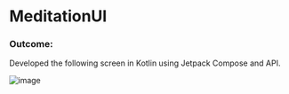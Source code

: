 # MeditationUI

### Outcome:
Developed the following screen in Kotlin using Jetpack Compose and API.

![image](https://github.com/adeeba-nexttier/MeditationUI/assets/132334319/7f6d910a-7dcc-4c0d-81bf-16784b5636f2)
